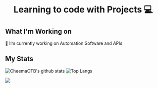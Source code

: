 <h1 align="center"> Learning to code with Projects 💻 </h1>

## What I'm Working on
  🤖 I’m currently working on Automation Software and APIs

## My Stats
![CheemaOTB's github stats](https://github-readme-stats.vercel.app/api?username=CheemaOTB&show_icons=true&theme=react&count_private=true&hide=issues)
![Top Langs](https://github-readme-stats.vercel.app/api/top-langs/?username=CheemaOTB&layout=compact&theme=highcontrast&langs_count=6)

<a align="center" href="https://hits.seeyoufarm.com"><img align="center" src="https://hits.seeyoufarm.com/api/count/incr/badge.svg?url=https%3A%2F%2Fgithub.com%2FCheemaOTB&count_bg=%23FF00CA&title_bg=%23555555&icon=&icon_color=%23E7E7E7&title=hits&edge_flat=false"/></a>
